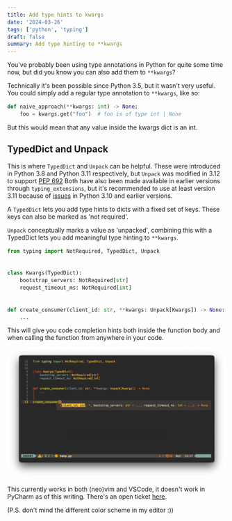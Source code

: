 ```yaml
---
title: Add type hints to kwargs
date: '2024-03-26'
tags: ['python', 'typing']
draft: false
summary: Add type hinting to **kwargs
---
```


You've probably been using type annotations in Python for quite some
time now, but did you know you can also add them to `**kwargs`?

Technically it's been possible since Python 3.5, but it wasn't very useful.
You could simply add a regular type annotation to `**kwargs`, like so:

```python
def naive_approach(**kwargs: int) -> None:
    foo = kwargs.get("foo")  # foo is of type int | None

```

But this would mean that any value inside the kwargs dict is an int.

## TypedDict and Unpack

This is where `TypedDict` and `Unpack` can be helpful. These were introduced in 
Python 3.8 and Python 3.11 respectively, but `Unpack` was modified in 3.12 to support [PEP 692](https://peps.python.org/pep-0692/)
Both have also been made available in earlier versions through `typing_extensions`, but it's recommended to use at least version
3.11 because of [issues](https://github.com/python/typing_extensions/issues/103) in Python 3.10 and earlier versions.

A `TypedDict` lets you add type hints to dicts with a fixed set of keys. These keys can also be marked
as 'not required'.

`Unpack` conceptually marks a value as 'unpacked', combining this with a TypedDict lets you add meaningful type hinting to `**kwargs`.

```python
from typing import NotRequired, TypedDict, Unpack


class Kwargs(TypedDict):
    bootstrap_servers: NotRequired[str]
    request_timeout_ms: NotRequired[int]


def create_consumer(client_id: str, **kwargs: Unpack[Kwargs]) -> None:
    ...

```

This will give you code completion hints both inside the function body and when calling the function from
anywhere in your code.

![A screenshot of a code editor that displays the behaviour of unpacking a TypedDict](images/code-completion-with-kwargs.png)

This currently works in both (neo)vim and VSCode, it doesn't work in PyCharm as of this writing. There's an open ticket [here](https://youtrack.jetbrains.com/issue/PY-58406/Missing-python-type-check-error-pycharm-vs-pylance).

(P.S. don't mind the different color scheme in my editor :))



